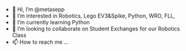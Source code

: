- 👋 Hi, I’m @metasepp
- 👀 I’m interested in Robotics, Lego EV3&Spike, Python, WRO, FLL, 
- 🌱 I’m currently learning Python
- 💞️ I’m looking to collaborate on Student Exchanges for our Robotics Class
- 📫 How to reach me ...

<!---
metasepp/metasepp is a ✨ special ✨ repository because its `README.md` (this file) appears on your GitHub profile.
You can click the Preview link to take a look at your changes.
--->
